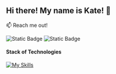 ## Hi there! My name is Kate! 👋


:mailbox: Reach me out!

![Static Badge](https://img.shields.io/badge/LinkedIn-blue?logo=LinkedIn&logoColor=white&labelColor=blue&color=blue&link=https%3A%2F%2Fwww.linkedin.com%2Fin%2Fkateryna-mishchuk-5878092a5%2F)
![Static Badge](https://img.shields.io/badge/email-red?style=flat&logo=gmail&logoColor=white&labelColor=red&link=smile.sonrisa7%40gmail.com)

#### Stack of Technologies
[![My Skills](https://skillicons.dev/icons?i=html,css,sass,js,react,typescript,nodejs,expressjs,nextjs,postman,git,vite,mongodb,vscode)](https://skillicons.dev)















